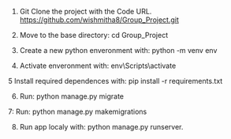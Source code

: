 1. Git Clone the project with the Code URL.   https://github.com/wishmitha8/Group_Project.git

2. Move to the base directory: cd Group_Project

3. Create a new python enveronment with: python -m venv env

4. Activate enveronment with: env\Scripts\activate 

 5  Install required dependences with: pip install -r requirements.txt

6. Run: python manage.py migrate 

 7: Run:  python manage.py makemigrations

8. Run app localy with: python manage.py runserver.

